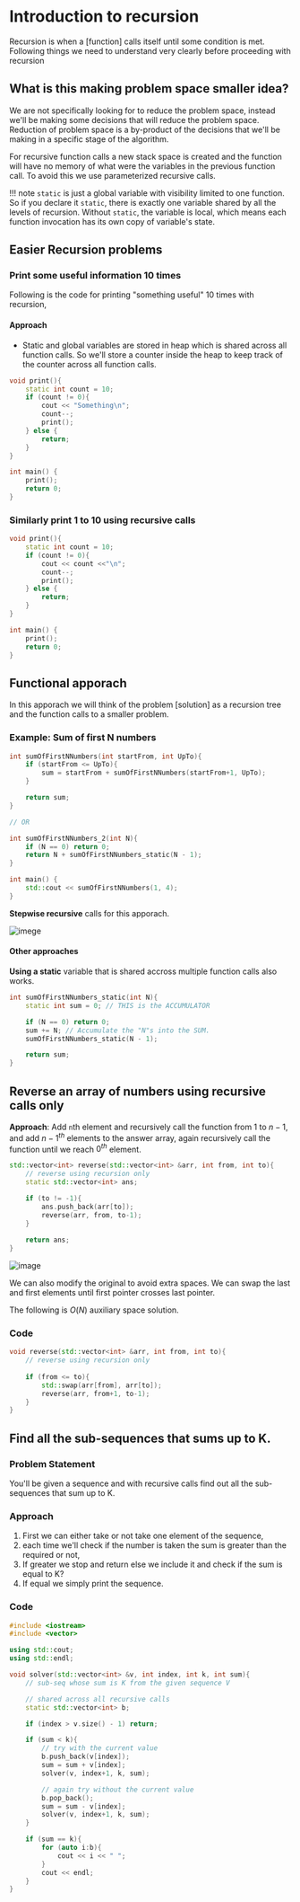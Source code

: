 # Introduction to recursion
Recursion is when a [function] calls itself until some condition is met. Following things we need to understand very clearly before proceeding with recursion

## What is this **making problem space smaller** idea?

We are not specifically looking for to reduce the problem space, instead we'll be making some decisions that will reduce the problem space. Reduction of problem space is a by-product of the decisions that we'll be making in a specific stage of the algorithm.

For recursive function calls a new stack space is created and the function will have no memory of what were the variables in the previous function call. To avoid this we use parameterized recursive calls.

!!! note
    `static` is just a global variable with visibility limited to one function. So if you declare it `static`, there is exactly one variable shared by all the levels of recursion. Without `static`, the variable is local, which means each function invocation has its own copy of variable's state.

## Easier Recursion problems
### Print some useful information 10 times
Following is the code for printing "something useful" 10 times with recursion,

#### Approach
- Static and global variables are stored in heap which is shared across all function calls. So we'll store a counter inside the heap to keep track of the counter across all function calls.

```cpp
void print(){
    static int count = 10;
    if (count != 0){
        cout << "Something\n";
        count--;
        print();
    } else {
        return;
    }
}

int main() {
    print();
    return 0;
}
```

### Similarly print 1 to 10 using recursive calls

```cpp
void print(){
    static int count = 10;
    if (count != 0){
        cout << count <<"\n";
        count--;
        print();
    } else {
        return;
    }
}

int main() {
    print();
    return 0;
}
```

## Functional apporach
In this apporach we will think of the problem [solution] as a recursion tree and the function calls to a smaller problem.

### Example: Sum of first N numbers
```cpp
int sumOfFirstNNumbers(int startFrom, int UpTo){
    if (startFrom <= UpTo){
        sum = startFrom + sumOfFirstNNumbers(startFrom+1, UpTo);
    }

    return sum;
}

// OR

int sumOfFirstNNumbers_2(int N){
    if (N == 0) return 0;
    return N + sumOfFirstNNumbers_static(N - 1);
}

int main() {
    std::cout << sumOfFirstNNumbers(1, 4);
}
```

**Stepwise recursive** calls for this apporach.

![imege](../images/recrs.png)

#### Other approaches
**Using a static** variable that is shared accross multiple function calls also works.

```cpp
int sumOfFirstNNumbers_static(int N){
    static int sum = 0; // THIS is the ACCUMULATOR

    if (N == 0) return 0;
    sum += N; // Accumulate the "N"s into the SUM.
    sumOfFirstNNumbers_static(N - 1);

    return sum;
}
```

## Reverse an array of numbers using recursive calls only
**Approach**: Add `n`th element and recursively call the function from 1 to $n-1$, and add $n-1^{th}$ elements to the answer array, again recursively call the function until we reach $0^{th}$ element.

```cpp
std::vector<int> reverse(std::vector<int> &arr, int from, int to){
	// reverse using recursion only
	static std::vector<int> ans;

	if (to != -1){
		ans.push_back(arr[to]);
		reverse(arr, from, to-1);
	}
	
	return ans;
}
```

![image](../images/recru2.png)

We can also modify the original to avoid extra spaces. We can swap the last and first elements until first pointer crosses last pointer.

The following is $O(N)$ auxiliary space solution.

### Code
```cpp
void reverse(std::vector<int> &arr, int from, int to){
	// reverse using recursion only
	
	if (from <= to){
		std::swap(arr[from], arr[to]);
		reverse(arr, from+1, to-1);
	}
}
```

## Find all the sub-sequences that sums up to K.
### Problem Statement
You'll be given a sequence and with recursive calls find out all the sub-sequences that sum up to K.

### Approach
1. First we can either take or not take one element of the sequence,
2. each time we'll check if the number is taken the sum is greater than the required or not,
3. If greater we stop and return else we include it and check if the sum is equal to K?
4. If equal we simply print the sequence.

### Code
```cpp
#include <iostream>
#include <vector>

using std::cout;
using std::endl;

void solver(std::vector<int> &v, int index, int k, int sum){
    // sub-seq whose sum is K from the given sequence V

    // shared across all recursive calls
    static std::vector<int> b;

    if (index > v.size() - 1) return;

    if (sum < k){
        // try with the current value
        b.push_back(v[index]);
        sum = sum + v[index];
        solver(v, index+1, k, sum);

        // again try without the current value
        b.pop_back();
        sum = sum - v[index];
        solver(v, index+1, k, sum);
    }

    if (sum == k){
        for (auto i:b){
            cout << i << " ";
        }
        cout << endl;
    }
}
```